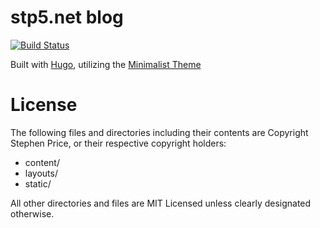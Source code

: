 # stp5.net blog

[![Build Status](https://travis-ci.org/steeef/stp5blog.svg?branch=master)](https://travis-ci.org/steeef/stp5blog)

Built with [Hugo](https://gohugo.io), utilizing the [Minimalist
Theme](https://github.com/digitalcraftsman/hugo-minimalist-theme)

# License

The following files and directories including their contents are Copyright
Stephen Price, or their respective copyright holders:

* content/
* layouts/
* static/

All other directories and files are MIT Licensed unless clearly designated
otherwise.


